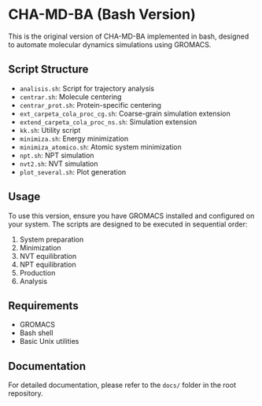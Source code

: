 # CHA-MD-BA (Bash Version)

This is the original version of CHA-MD-BA implemented in bash, designed to automate molecular dynamics simulations using GROMACS.

## Script Structure

- `analisis.sh`: Script for trajectory analysis
- `centrar.sh`: Molecule centering
- `centrar_prot.sh`: Protein-specific centering
- `ext_carpeta_cola_proc_cg.sh`: Coarse-grain simulation extension
- `extend_carpeta_cola_proc_ns.sh`: Simulation extension
- `kk.sh`: Utility script
- `minimiza.sh`: Energy minimization
- `minimiza_atomico.sh`: Atomic system minimization
- `npt.sh`: NPT simulation
- `nvt2.sh`: NVT simulation
- `plot_several.sh`: Plot generation

## Usage

To use this version, ensure you have GROMACS installed and configured on your system. The scripts are designed to be executed in sequential order:

1. System preparation
2. Minimization
3. NVT equilibration
4. NPT equilibration
5. Production
6. Analysis

## Requirements

- GROMACS
- Bash shell
- Basic Unix utilities

## Documentation

For detailed documentation, please refer to the `docs/` folder in the root repository. 